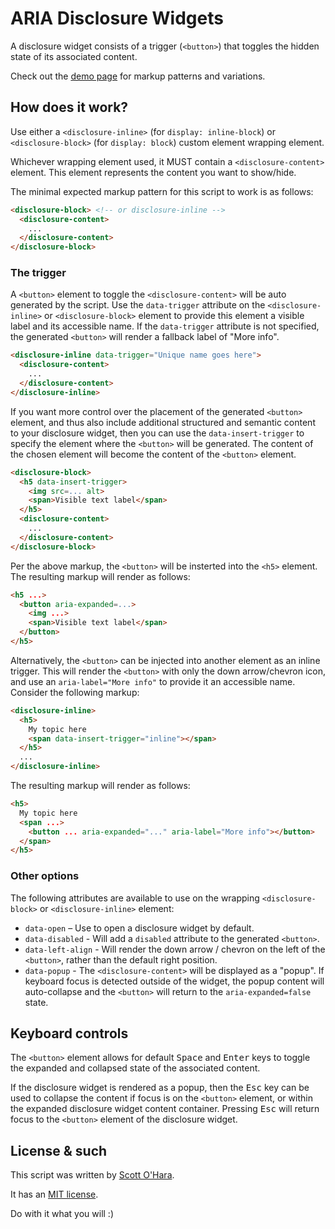 # ARIA Disclosure Widgets  

A disclosure widget consists of a trigger (`<button>`) that toggles the hidden state of its associated content.  

Check out the [demo page](https://scottaohara.github.io/aria_disclosure_widget/) for markup patterns and variations.


## How does it work?  

Use either a `<disclosure-inline>` (for `display: inline-block`) or `<disclosure-block>` (for `display: block`) custom element wrapping element.

Whichever wrapping element used, it MUST contain a `<disclosure-content>` element. This element represents the content you want to show/hide. 

The minimal expected markup pattern for this script to work is as follows:
```html
<disclosure-block> <!-- or disclosure-inline -->
  <disclosure-content>
    ...
  </disclosure-content>
</disclosure-block>
```

### The trigger

A `<button>` element to toggle the `<disclosure-content>` will be auto generated by the script. Use the `data-trigger` attribute on the `<disclosure-inline>` or `<disclosure-block>` element to provide this element a visible label and its accessible name.  If the `data-trigger` attribute is not specified, the generated `<button>` will render a fallback label of "More info".

```html
<disclosure-inline data-trigger="Unique name goes here">
  <disclosure-content>
    ...
  </disclosure-content>
</disclosure-inline>
```

If you want more control over the placement of the generated `<button>` element, and thus also include additional structured and semantic content to your disclosure widget, then you can use the `data-insert-trigger` to specify the element where the `<button>` will be generated.  The content of the chosen element will become the content of the `<button>` element.

```html
<disclosure-block>
  <h5 data-insert-trigger>
    <img src=... alt>
    <span>Visible text label</span>
  </h5>
  <disclosure-content>
    ...
  </disclosure-content>
</disclosure-block>
```

Per the above markup, the `<button>` will be insterted into the `<h5>` element.  The resulting markup will render as follows:
```html
<h5 ...>
  <button aria-expanded=...>
    <img ...>
    <span>Visible text label</span>
  </button>
</h5>
```

Alternatively, the `<button>` can be injected into another element as an inline trigger. This will render the `<button>` with only the down arrow/chevron icon, and use an `aria-label="More info"` to provide it an accessible name.  Consider the following markup:

```html
<disclosure-inline>
  <h5>
    My topic here
    <span data-insert-trigger="inline"></span>
  </h5>
  ...
</disclosure-inline>
```

The resulting markup will render as follows:
```html
<h5>
  My topic here
  <span ...>
    <button ... aria-expanded="..." aria-label="More info"></button>
  </span>
</h5>
```


### Other options

The following attributes are available to use on the wrapping `<disclosure-block>` or `<disclosure-inline>` element:
* `data-open` – Use to open a disclosure widget by default.
* `data-disabled` - Will add a `disabled` attribute to the generated `<button>`.
* `data-left-align` - Will render the down arrow / chevron on the left of the `<button>`, rather than the default right position.
* `data-popup` - The `<disclosure-content>` will be displayed as a "popup". If keyboard focus is detected outside of the widget, the popup content will auto-collapse and the `<button>` will return to the `aria-expanded=false` state.


## Keyboard controls

The `<button>` element allows for default <kbd>Space</kbd> and <kbd>Enter</kbd> keys to toggle the expanded and collapsed state of the associated content.

If the disclosure widget is rendered as a popup, then the <kbd>Esc</kbd> key can be used to collapse the content if focus is on the `<button>` element, or within the expanded disclosure widget content container.  Pressing <kbd>Esc</kbd> will return focus to the `<button>` element of the disclosure widget.


## License & such  
This script was written by [Scott O'Hara](https://twitter.com/scottohara).

It has an [MIT license](https://github.com/scottaohara/accessible-components/blob/master/LICENSE.md).

Do with it what you will :)
